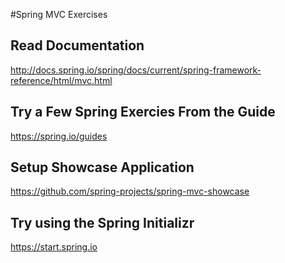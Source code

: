 #Spring MVC Exercises

## Read Documentation
http://docs.spring.io/spring/docs/current/spring-framework-reference/html/mvc.html

## Try a Few Spring Exercies From the Guide
https://spring.io/guides

## Setup Showcase Application
https://github.com/spring-projects/spring-mvc-showcase

## Try using the Spring Initializr
https://start.spring.io
